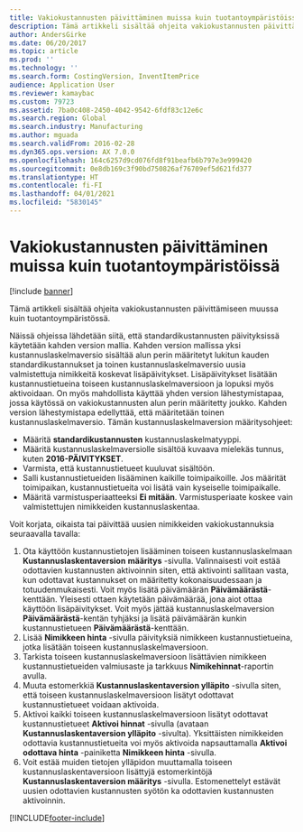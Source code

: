 ```yaml
---
title: Vakiokustannusten päivittäminen muissa kuin tuotantoympäristöissä
description: Tämä artikkeli sisältää ohjeita vakiokustannusten päivittämiseen muussa kuin tuotantoympäristössä.
author: AndersGirke
ms.date: 06/20/2017
ms.topic: article
ms.prod: ''
ms.technology: ''
ms.search.form: CostingVersion, InventItemPrice
audience: Application User
ms.reviewer: kamaybac
ms.custom: 79723
ms.assetid: 7ba0c408-2450-4042-9542-6fdf83c12e6c
ms.search.region: Global
ms.search.industry: Manufacturing
ms.author: mguada
ms.search.validFrom: 2016-02-28
ms.dyn365.ops.version: AX 7.0.0
ms.openlocfilehash: 164c6257d9cd076fd8f91beafb6b797e3e999420
ms.sourcegitcommit: 0e8db169c3f90bd750826af76709ef5d621fd377
ms.translationtype: HT
ms.contentlocale: fi-FI
ms.lasthandoff: 04/01/2021
ms.locfileid: "5830145"
---
```

# <a name="update-standard-costs-in-a-non-manufacturing-environment"></a>Vakiokustannusten päivittäminen muissa kuin tuotantoympäristöissä

[!include [banner](../includes/banner.md)]

Tämä artikkeli sisältää ohjeita vakiokustannusten päivittämiseen muussa kuin tuotantoympäristössä.

Näissä ohjeissa lähdetään siitä, että standardikustannusten päivityksissä käytetään kahden version mallia. Kahden version mallissa yksi kustannuslaskelmaversio sisältää alun perin määritetyt lukitun kauden standardikustannukset ja toinen kustannuslaskelmaversio uusia valmistettuja nimikkeitä koskevat lisäpäivitykset. Lisäpäivitykset lisätään kustannustietueina toiseen kustannuslaskelmaversioon ja lopuksi myös aktivoidaan. On myös mahdollista käyttää yhden version lähestymistapaa, jossa käytössä on vakiokustannusten alun perin määritetty joukko. Kahden version lähestymistapa edellyttää, että määritetään toinen kustannuslaskelmaversio. Tämän kustannuslaskelmaversion määritysohjeet:

-   Määritä **standardikustannusten** kustannuslaskelmatyyppi.
-   Määritä kustannuslaskelmaversiolle sisältöä kuvaava mielekäs tunnus, kuten **2016-PÄIVITYKSET**.
-   Varmista, että kustannustietueet kuuluvat sisältöön.
-   Salli kustannustietueiden lisääminen kaikille toimipaikoille. Jos määrität toimipaikan, kustannustietueita voi lisätä vain kyseiselle toimipaikalle.
-   Määritä varmistusperiaatteeksi **Ei mitään**. Varmistusperiaate koskee vain valmistettujen nimikkeiden kustannuslaskentaa.

Voit korjata, oikaista tai päivittää uusien nimikkeiden vakiokustannuksia seuraavalla tavalla:

1.  Ota käyttöön kustannustietojen lisääminen toiseen kustannuslaskelmaan **Kustannuslaskentaversion** **määritys** -sivulla. Valinnaisesti voit estää odottavien kustannusten aktivoinnin siten, että aktivointi sallitaan vasta, kun odottavat kustannukset on määritetty kokonaisuudessaan ja totuudenmukaisesti. Voit myös lisätä päivämäärän **Päivämäärästä**-kenttään. Yleisesti ottaen käytetään päivämäärää, jona aiot ottaa käyttöön lisäpäivitykset. Voit myös jättää kustannuslaskelmaversion **Päivämäärästä**-kentän tyhjäksi ja lisätä päivämäärän kunkin kustannustietueen **Päivämäärästä**-kenttään.
2.  Lisää **Nimikkeen hinta** -sivulla päivityksiä nimikkeen kustannustietueina, jotka lisätään toiseen kustannuslaskelmaversioon.
3.  Tarkista toiseen kustannuslaskelmaversioon lisättävien nimikkeen kustannustietueiden valmiusaste ja tarkkuus **Nimikehinnat**-raportin avulla.
4.  Muuta estomerkkiä **Kustannuslaskentaversion ylläpito** -sivulla siten, että toiseen kustannuslaskelmaversioon lisätyt odottavat kustannustietueet voidaan aktivoida.
5.  Aktivoi kaikki toiseen kustannuslaskelmaversioon lisätyt odottavat kustannustietueet **Aktivoi hinnat** -sivulla (avataan **Kustannuslaskentaversion ylläpito** -sivulta). Yksittäisten nimikkeiden odottavia kustannustietueita voi myös aktivoida napsauttamalla **Aktivoi odottava hinta** -painiketta **Nimikkeen hinta** -sivulla.
6.  Voit estää muiden tietojen ylläpidon muuttamalla toiseen kustannuslaskentaversioon lisättyjä estomerkintöjä **Kustannuslaskentaversion määritys** -sivulla. Estomenettelyt estävät uusien odottavien kustannusten syötön ka odottavien kustannusten aktivoinnin.






[!INCLUDE[footer-include](../../includes/footer-banner.md)]
